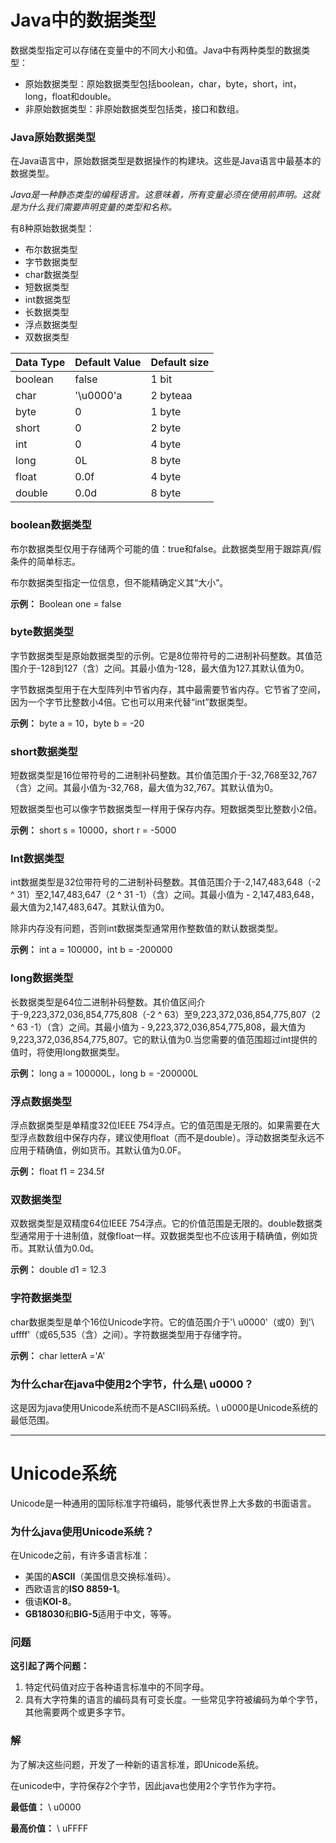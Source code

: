 # Java中的数据类型

数据类型指定可以存储在变量中的不同大小和值。Java中有两种类型的数据类型：

- 原始数据类型：原始数据类型包括boolean，char，byte，short，int，long，float和double。
- 非原始数据类型：非原始数据类型包括类，接口和数组。

### Java原始数据类型

在Java语言中，原始数据类型是数据操作的构建块。这些是Java语言中最基本的数据类型。

*Java是一种静态类型的编程语言。这意味着，所有变量必须在使用前声明。这就是为什么我们需要声明变量的类型和名称。*

有8种原始数据类型：

- 布尔数据类型
- 字节数据类型
- char数据类型
- 短数据类型
- int数据类型
- 长数据类型
- 浮点数据类型
- 双数据类型

|Data Type|	Default Value| 	Default size|
|:--------|:-------------|:-------------|
|boolean  |false         |1 bit         |
|char     |'\u0000'a     |2 byteaa      |
|byte	  |0	         |1 byte        |
|short	  |0	         |2 byte        |
|int	  |0	         |4 byte        |
|long	  |0L	         |8 byte        |
|float	  |0.0f	         |4 byte        |
|double	  |0.0d	         |8 byte        |


### boolean数据类型

布尔数据类型仅用于存储两个可能的值：true和false。此数据类型用于跟踪真/假条件的简单标志。

布尔数据类型指定一位信息，但不能精确定义其“大小”。

**示例：** Boolean one = false

### byte数据类型

字节数据类型是原始数据类型的示例。它是8位带符号的二进制补码整数。其值范围介于-128到127（含）之间。其最小值为-128，最大值为127.其默认值为0。

字节数据类型用于在大型阵列中节省内存，其中最需要节省内存。它节省了空间，因为一个字节比整数小4倍。它也可以用来代替“int”数据类型。

**示例：** byte a = 10，byte b = -20

### short数据类型

短数据类型是16位带符号的二进制补码整数。其价值范围介于-32,768至32,767（含）之间。其最小值为-32,768，最大值为32,767。其默认值为0。

短数据类型也可以像字节数据类型一样用于保存内存。短数据类型比整数小2倍。

**示例：** short s = 10000，short r = -5000

### Int数据类型

int数据类型是32位带符号的二进制补码整数。其值范围介于-2,147,483,648（-2 ^ 31）至2,147,483,647（2 ^ 31 -1）（含）之间。其最小值为 - 2,147,483,648，最大值为2,147,483,647。其默认值为0。

除非内存没有问题，否则int数据类型通常用作整数值的默认数据类型。

**示例：**  int a = 100000，int b = -200000

### long数据类型
长数据类型是64位二进制补码整数。其价值区间介于-9,223,372,036,854,775,808（-2 ^ 63）至9,223,372,036,854,775,807（2 ^ 63 -1）（含）之间。其最小值为 - 9,223,372,036,854,775,808，最大值为9,223,372,036,854,775,807。它的默认值为0.当您需要的值范围超过int提供的值时，将使用long数据类型。

**示例：**  long a = 100000L，long b = -200000L

### 浮点数据类型

浮点数据类型是单精度32位IEEE 754浮点。它的值范围是无限的。如果需要在大型浮点数数组中保存内存，建议使用float（而不是double）。浮动数据类型永远不应用于精确值，例如货币。其默认值为0.0F。

**示例：**  float f1 = 234.5f

### 双数据类型

双数据类型是双精度64位IEEE 754浮点。它的价值范围是无限的。double数据类型通常用于十进制值，就像float一样。双数据类型也不应该用于精确值，例如货币。其默认值为0.0d。

**示例：**  double d1 = 12.3

### 字符数据类型

char数据类型是单个16位Unicode字符。它的值范围介于'\ u0000'（或0）到'\ uffff'（或65,535（含）之间）。字符数据类型用于存储字符。

**示例：** char letterA ='A'

### 为什么char在java中使用2个字节，什么是\ u0000？

这是因为java使用Unicode系统而不是ASCII码系统。\ u0000是Unicode系统的最低范围。

***

# Unicode系统

Unicode是一种通用的国际标准字符编码，能够代表世界上大多数的书面语言。

### 为什么java使用Unicode系统？

在Unicode之前，有许多语言标准：
- 美国的**ASCII**（美国信息交换标准码）。
- 西欧语言的**ISO 8859-1**。
- 俄语**KOI-8**。
- **GB18030**和**BIG-5**适用于中文，等等。

### 问题

**这引起了两个问题：**

1. 特定代码值对应于各种语言标准中的不同字母。
2. 具有大字符集的语言的编码具有可变长度。一些常见字符被编码为单个字节，其他需要两个或更多字节。

### 解
为了解决这些问题，开发了一种新的语言标准，即Unicode系统。

在unicode中，字符保存2个字节，因此java也使用2个字节作为字符。

**最低值：** \ u0000

**最高价值：** \ uFFFF
